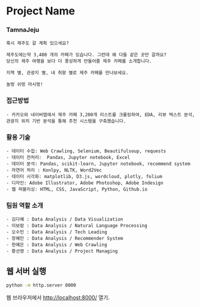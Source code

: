 # Project Name
### TamnaJeju

    혹시 제주도 갈 계획 있으세요?

    제주도에는약 3,400 개의 카페가 있습니다. 그런데 왜 다들 같은 곳만 갈까요?
    당신의 제주 여행을 보다 더 풍성하게 만들어줄 제주 카페를 소개합니다.

    지역 별, 관광지 별, 내 취향 별로 제주 카페를 만나보세요.

    놀멍 쉬멍 마시멍!

   
### 접근방법
    - 카카오와 네이버맵에서 제주 카페 3,200개 리스트를 크롤링하여, EDA, 리뷰 텍스트 분석, 관광지 위치 기반 분석을 통해 추천 시스템을 구축했습니다.

### 활용 기술
    - 데이터 수집: Web Crawling, Selenium, Beautifulsoup, requests
    - 데이터 전처리:  Pandas, Jupyter notebook, Excel
    - 데이터 분석: Pandas, scikit-learn, Jupyter notebook, recommend system
    - 자연어 처리 : Konlpy, NLTK, Word2Vec
    - 데이터 시각화: matplotlib, D3.js, wordcloud, plotly, folium
    - 디자인: Adobe Illustrator, Adobe Photoshop, Adobe Indesign
    - 웹 퍼블리싱: HTML, CSS, JavaScript, Python, Github.io

### 팀원 역할 소개
    - 김다혜 : Data Analysis / Data Visualization
    - 이보람 : Data Analysis / Natural Language Processing
    - 오수민 : Data Analysis / Tech Leading
    - 장혜민 : Data Analysis / Recommender System
    - 한예은 : Data Analysis / Web Crawling
    - 황선영 : Data Analysis / Project Managing


## 웹 서버 실행

```bash
python -m http.server 8000
```

웹 브라우저에서 <http://localhost:8000/> 열기.

